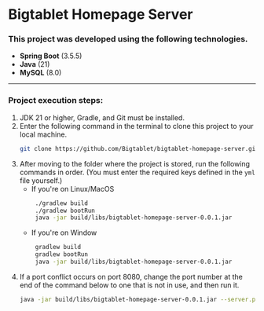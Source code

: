 # Bigtablet Homepage Server
### This project was developed using the following technologies.
- **Spring Boot** (3.5.5)
- **Java** (21)
- **MySQL** (8.0)
---
### Project execution steps:
1. JDK 21 or higher, Gradle, and Git must be installed.
2. Enter the following command in the terminal to clone this project to your local machine.
   ```bash
   git clone https://github.com/Bigtablet/bigtablet-homepage-server.git
   ```
3. After moving to the folder where the project is stored, run the following commands in order. (You must enter the required keys defined in the `yml` file yourself.)
   - If you're on Linux/MacOS
     ```bash
      ./gradlew build
      ./gradlew bootRun
      java -jar build/libs/bigtablet-homepage-server-0.0.1.jar
     ```
   - If you're on Window
     ```bash
      gradlew build
      gradlew bootRun
      java -jar build/libs/bigtablet-homepage-server-0.0.1.jar
     ```
4. If a port conflict occurs on port 8080, change the port number at the end of the command below to one that is not in use, and then run it.
   ```bash
   java -jar build/libs/bigtablet-homepage-server-0.0.1.jar --server.port=[port number]
   ```
  
